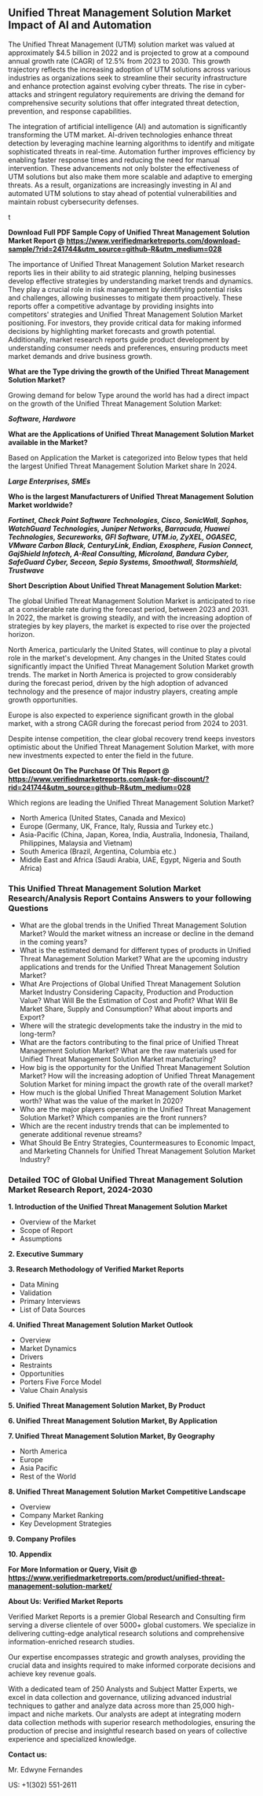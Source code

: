 <h2>Unified Threat Management Solution Market Impact of AI and Automation</h2><p>The Unified Threat Management (UTM) solution market was valued at approximately $4.5 billion in 2022 and is projected to grow at a compound annual growth rate (CAGR) of 12.5% from 2023 to 2030. This growth trajectory reflects the increasing adoption of UTM solutions across various industries as organizations seek to streamline their security infrastructure and enhance protection against evolving cyber threats. The rise in cyber-attacks and stringent regulatory requirements are driving the demand for comprehensive security solutions that offer integrated threat detection, prevention, and response capabilities.</p><p>The integration of artificial intelligence (AI) and automation is significantly transforming the UTM market. AI-driven technologies enhance threat detection by leveraging machine learning algorithms to identify and mitigate sophisticated threats in real-time. Automation further improves efficiency by enabling faster response times and reducing the need for manual intervention. These advancements not only bolster the effectiveness of UTM solutions but also make them more scalable and adaptive to emerging threats. As a result, organizations are increasingly investing in AI and automated UTM solutions to stay ahead of potential vulnerabilities and maintain robust cybersecurity defenses.</p>t</p><p id="" class=""><strong>Download Full PDF Sample Copy of Unified Threat Management Solution Market Report @ <a href="https://www.verifiedmarketreports.com/download-sample/?rid=241744&utm_source=github-R&utm_medium=028" target="_blank">https://www.verifiedmarketreports.com/download-sample/?rid=241744&utm_source=github-R&utm_medium=028</a></strong></p><p>The importance of&nbsp;Unified Threat Management Solution Market research reports lies in their ability to aid strategic planning, helping businesses develop effective strategies by understanding market trends and dynamics. They play a crucial role in risk management by identifying potential risks and challenges, allowing businesses to mitigate them proactively. These reports offer a competitive advantage by providing insights into competitors' strategies and Unified Threat Management Solution Market positioning. For investors, they provide critical data for making informed decisions by highlighting market forecasts and growth potential. Additionally, market research reports guide product development by understanding consumer needs and preferences, ensuring products meet market demands and drive business growth.</p><p><strong>What are the&nbsp;Type driving the growth of the Unified Threat Management Solution Market?</strong></p><p id="" class="">Growing demand for below Type around the world has had a direct impact on the growth of the Unified Threat Management Solution Market:</p><em><strong>Software, Hardwore</strong></em></p><strong>What are the&nbsp;Applications&nbsp;of Unified Threat Management Solution Market available in the Market?</strong></p><p id="" class="">Based on Application the Market is categorized into Below types that held the largest Unified Threat Management Solution Market share In 2024.</p><em><strong>Large Enterprises, SMEs</strong></em></p><strong>Who is the largest Manufacturers of Unified Threat Management Solution Market worldwide?</strong></p><p><em><strong>Fortinet, Check Point Software Technologies, Cisco, SonicWall, Sophos, WatchGuard Technologies, Juniper Networks, Barracuda, Huawei Technologies, Secureworks, GFI Software, UTM.io, ZyXEL, OGASEC, VMware Carbon Black, CenturyLink, Endian, Exosphere, Fusion Connect, GajShield Infotech, A-Real Consulting, Microland, Bandura Cyber, SafeGuard Cyber, Seceon, Sepio Systems, Smoothwall, Stormshield, Trustwave</strong></em></p><p id="" class=""><strong>Short Description About Unified Threat Management Solution Market:</strong></p><p>The global Unified Threat Management Solution Market is anticipated to rise at a considerable rate during the forecast period, between 2023 and 2031. In 2022, the market is growing steadily, and with the increasing adoption of strategies by key players, the market is expected to rise over the projected horizon.</p><p>North America, particularly the United States, will continue to play a pivotal role in the market's development. Any changes in the United States could significantly impact the Unified Threat Management Solution Market growth trends. The market in North America is projected to grow considerably during the forecast period, driven by the high adoption of advanced technology and the presence of major industry players, creating ample growth opportunities.</p><p>Europe is also expected to experience significant growth in the global market, with a strong CAGR during the forecast period from 2024 to 2031.</p><p>Despite intense competition, the clear global recovery trend keeps investors optimistic about the Unified Threat Management Solution Market, with more new investments expected to enter the field in the future.</p><p id="" class=""><strong>Get Discount On The Purchase Of This Report @ <a href="https://www.verifiedmarketreports.com/ask-for-discount/?rid=241744&utm_source=github-R&utm_medium=028" target="_blank">https://www.verifiedmarketreports.com/ask-for-discount/?rid=241744&utm_source=github-R&utm_medium=028</a></strong></p>Which regions are leading the Unified Threat Management Solution Market?</p><ul><li>North America (United States, Canada and Mexico)</li><li>Europe (Germany, UK, France, Italy, Russia and Turkey etc.)</li><li>Asia-Pacific (China, Japan, Korea, India, Australia, Indonesia, Thailand, Philippines, Malaysia and Vietnam)</li><li>South America (Brazil, Argentina, Columbia etc.)</li><li>Middle East and Africa (Saudi Arabia, UAE, Egypt, Nigeria and South Africa)</li></ul><h3 id="" class="">This Unified Threat Management Solution Market Research/Analysis Report Contains Answers to your following Questions</h3><ul><li>What are the global trends in the Unified Threat Management Solution Market? Would the market witness an increase or decline in the demand in the coming years?</li><li>What is the estimated demand for different types of products in Unified Threat Management Solution Market? What are the upcoming industry applications and trends for the Unified Threat Management Solution Market?</li><li>What Are Projections of Global Unified Threat Management Solution Market Industry Considering Capacity, Production and Production Value? What Will Be the Estimation of Cost and Profit? What Will Be Market Share, Supply and Consumption? What about imports and Export?</li><li>Where will the strategic developments take the industry in the mid to long-term?</li><li>What are the factors contributing to the final price of Unified Threat Management Solution Market? What are the raw materials used for Unified Threat Management Solution Market manufacturing?</li><li>How big is the opportunity for the Unified Threat Management Solution Market? How will the increasing adoption of Unified Threat Management Solution Market for mining impact the growth rate of the overall market?</li><li>How much is the global Unified Threat Management Solution Market worth? What was the value of the market In 2020?</li><li>Who are the major players operating in the Unified Threat Management Solution Market? Which companies are the front runners?</li><li>Which are the recent industry trends that can be implemented to generate additional revenue streams?</li><li>What Should Be Entry Strategies, Countermeasures to Economic Impact, and Marketing Channels for Unified Threat Management Solution Market Industry?</li></ul><h3 id="" class="">Detailed TOC of Global Unified Threat Management Solution Market Research Report, 2024-2030</h3><p id="" class=""><strong>1. Introduction of the Unified Threat Management Solution Market</strong></p><ul><li>Overview of the Market</li><li>Scope of Report</li><li>Assumptions</li></ul><p id="" class=""><strong>2. Executive Summary</strong></p><p id="" class=""><strong>3. Research Methodology of Verified Market Reports</strong></p><ul><li>Data Mining</li><li>Validation</li><li>Primary Interviews</li><li>List of Data Sources</li></ul><p id="" class=""><strong>4. Unified Threat Management Solution Market Outlook</strong></p><ul><li>Overview</li><li>Market Dynamics</li><li>Drivers</li><li>Restraints</li><li>Opportunities</li><li>Porters Five Force Model</li><li>Value Chain Analysis</li></ul><p id="" class=""><strong>5. Unified Threat Management Solution Market, By Product</strong></p><p id="" class=""><strong>6. Unified Threat Management Solution Market, By Application</strong></p><p id="" class=""><strong>7. Unified Threat Management Solution Market, By Geography</strong></p><ul><li>North America</li><li>Europe</li><li>Asia Pacific</li><li>Rest of the World</li></ul><p id="" class=""><strong>8. Unified Threat Management Solution Market Competitive Landscape</strong></p><ul><li>Overview</li><li>Company Market Ranking</li><li>Key Development Strategies</li></ul><p id="" class=""><strong>9. Company Profiles</strong></p><p id="" class=""><strong>10. Appendix</strong></p><p id="" class=""><strong>For More Information or Query, Visit @ <a href="https://www.verifiedmarketreports.com/product/unified-threat-management-solution-market/" target="_blank">https://www.verifiedmarketreports.com/product/unified-threat-management-solution-market/</a></strong></p><p id="" class=""><strong>About Us: Verified Market Reports</strong></p><p id="" class="">Verified Market Reports is a premier Global Research and Consulting firm serving a diverse clientele of over 5000+ global customers. We specialize in delivering cutting-edge analytical research solutions and comprehensive information-enriched research studies.</p><p id="" class="">Our expertise encompasses strategic and growth analyses, providing the crucial data and insights required to make informed corporate decisions and achieve key revenue goals.</p><p id="" class="">With a dedicated team of 250 Analysts and Subject Matter Experts, we excel in data collection and governance, utilizing advanced industrial techniques to gather and analyze data across more than 25,000 high-impact and niche markets. Our analysts are adept at integrating modern data collection methods with superior research methodologies, ensuring the production of precise and insightful research based on years of collective experience and specialized knowledge.</p><p id="" class=""><strong>Contact us:</strong></p><p id="" class="">Mr. Edwyne Fernandes</p><p id="" class="">US: +1(302) 551-2611</p>